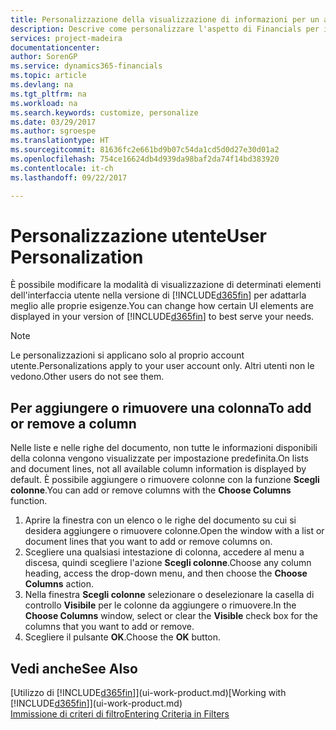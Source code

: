 ```yaml
---
title: Personalizzazione della visualizzazione di informazioni per un account utente | Documenti Microsoft
description: Descrive come personalizzare l'aspetto di Financials per il proprio account utente.
services: project-madeira
documentationcenter: 
author: SorenGP
ms.service: dynamics365-financials
ms.topic: article
ms.devlang: na
ms.tgt_pltfrm: na
ms.workload: na
ms.search.keywords: customize, personalize
ms.date: 03/29/2017
ms.author: sgroespe
ms.translationtype: HT
ms.sourcegitcommit: 81636fc2e661bd9b07c54da1cd5d0d27e30d01a2
ms.openlocfilehash: 754ce16624db4d939da98baf2da74f14bd383920
ms.contentlocale: it-ch
ms.lasthandoff: 09/22/2017

---
```

# <a name="user-personalization"></a><span data-ttu-id="eff3f-103">Personalizzazione utente</span><span class="sxs-lookup"><span data-stu-id="eff3f-103">User Personalization</span></span>
<span data-ttu-id="eff3f-104">È possibile modificare la modalità di visualizzazione di determinati elementi dell'interfaccia utente nella versione di [!INCLUDE[d365fin](includes/d365fin_md.md)] per adattarla meglio alle proprie esigenze.</span><span class="sxs-lookup"><span data-stu-id="eff3f-104">You can change how certain UI elements are displayed in your version of [!INCLUDE[d365fin](includes/d365fin_md.md)] to best serve your needs.</span></span>

> [!NOTE]  
>   <span data-ttu-id="eff3f-105">Le personalizzazioni si applicano solo al proprio account utente.</span><span class="sxs-lookup"><span data-stu-id="eff3f-105">Personalizations apply to your user account only.</span></span> <span data-ttu-id="eff3f-106">Altri utenti non le vedono.</span><span class="sxs-lookup"><span data-stu-id="eff3f-106">Other users do not see them.</span></span>

## <a name="to-add-or-remove-a-column"></a><span data-ttu-id="eff3f-107">Per aggiungere o rimuovere una colonna</span><span class="sxs-lookup"><span data-stu-id="eff3f-107">To add or remove a column</span></span>
<span data-ttu-id="eff3f-108">Nelle liste e nelle righe del documento, non tutte le informazioni disponibili della colonna vengono visualizzate per impostazione predefinita.</span><span class="sxs-lookup"><span data-stu-id="eff3f-108">On lists and document lines, not all available column information is displayed by default.</span></span> <span data-ttu-id="eff3f-109">È possibile aggiungere o rimuovere colonne con la funzione **Scegli colonne**.</span><span class="sxs-lookup"><span data-stu-id="eff3f-109">You can add or remove columns with the **Choose Columns** function.</span></span>

1. <span data-ttu-id="eff3f-110">Aprire la finestra con un elenco o le righe del documento su cui si desidera aggiungere o rimuovere colonne.</span><span class="sxs-lookup"><span data-stu-id="eff3f-110">Open the window with a list or document lines that you want to add or remove columns on.</span></span>
2. <span data-ttu-id="eff3f-111">Scegliere una qualsiasi intestazione di colonna, accedere al menu a discesa, quindi scegliere l'azione **Scegli colonne**.</span><span class="sxs-lookup"><span data-stu-id="eff3f-111">Choose any column heading, access the drop-down menu, and then choose the **Choose Columns** action.</span></span>
3. <span data-ttu-id="eff3f-112">Nella finestra **Scegli colonne** selezionare o deselezionare la casella di controllo **Visibile** per le colonne da aggiungere o rimuovere.</span><span class="sxs-lookup"><span data-stu-id="eff3f-112">In the **Choose Columns** window, select or clear the **Visible** check box for the columns that you want to add or remove.</span></span>
4. <span data-ttu-id="eff3f-113">Scegliere il pulsante **OK**.</span><span class="sxs-lookup"><span data-stu-id="eff3f-113">Choose the **OK** button.</span></span>

## <a name="see-also"></a><span data-ttu-id="eff3f-114">Vedi anche</span><span class="sxs-lookup"><span data-stu-id="eff3f-114">See Also</span></span>
<span data-ttu-id="eff3f-115">[Utilizzo di [!INCLUDE[d365fin](includes/d365fin_md.md)]](ui-work-product.md)</span><span class="sxs-lookup"><span data-stu-id="eff3f-115">[Working with [!INCLUDE[d365fin](includes/d365fin_md.md)]](ui-work-product.md)</span></span>  
[<span data-ttu-id="eff3f-116">Immissione di criteri di filtro</span><span class="sxs-lookup"><span data-stu-id="eff3f-116">Entering Criteria in Filters</span></span>](ui-enter-criteria-filters.md)

